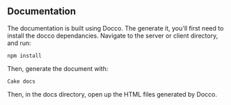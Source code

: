 
Documentation
-------------

The documentation is built using Docco. The generate it, you'll first need to install the docco dependancies. Navigate to the server or client directory, and run:

```
npm install
```

Then, generate the document with:
```
Cake docs
```

Then, in the docs directory, open up the HTML files generated by Docco.

